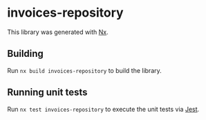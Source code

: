 # invoices-repository

This library was generated with [Nx](https://nx.dev).

## Building

Run `nx build invoices-repository` to build the library.

## Running unit tests

Run `nx test invoices-repository` to execute the unit tests via [Jest](https://jestjs.io).
